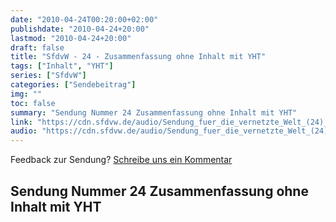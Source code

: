 ```yaml
---
date: "2010-04-24T00:20:00+02:00"
publishdate: "2010-04-24+20:00"
lastmod: "2010-04-24+20:00"
draft: false
title: "SfdvW - 24 - Zusammenfassung ohne Inhalt mit YHT"
tags: ["Inhalt", "YHT"]
series: ["SfdvW"]
categories: ["Sendebeitrag"]
img: ""
toc: false
summary: "Sendung Nummer 24 Zusammenfassung ohne Inhalt mit YHT"
link: "https://cdn.sfdvw.de/audio/Sendung_fuer_die_vernetzte_Welt_(24)_2010_04_24_Zusammenfassung_ohne_Inhalt_mit_YHT.ogg"
audio: "https://cdn.sfdvw.de/audio/Sendung_fuer_die_vernetzte_Welt_(24)_2010_04_24_Zusammenfassung_ohne_Inhalt_mit_YHT.ogg"
---
```


<div align="center" id="example"></div>
<script src="https://cdn.podlove.org/web-player/embed.js"></script>

Feedback zur Sendung?
[Schreibe uns ein Kommentar](mailto:SfdvW@radiocorax.de)

## Sendung Nummer 24 Zusammenfassung ohne Inhalt mit YHT

<script>
  podlovePlayer('#example', '/blog/sfdvw24.json');
</script>
